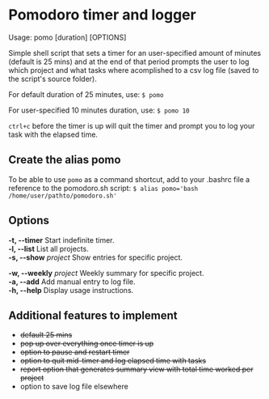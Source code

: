 # Pomodoro timer and logger


Usage: pomo [duration] [OPTIONS]  

  
Simple shell script that sets a timer for an user-specified amount of minutes (default is 25 mins) and at the end of that period prompts the user to log which project and what tasks where acomplished to a csv log file (saved to the script's source folder).

For default duration of 25 minutes, use:
`$ pomo` 

For user-specified 10 minutes duration, use:
`$ pomo 10`

`ctrl+c` before the timer is up will quit the timer and prompt you to log your task with the elapsed time.


## Create the alias pomo
To be able to use `pomo` as a command shortcut, add to your .bashrc file a reference to the pomodoro.sh script:
`$ alias pomo='bash /home/user/pathto/pomodoro.sh'`


## Options
**-t, --timer** 	        Start indefinite timer.  
**-l, --list**				List all projects.  
**-s, --show** *project*	Show entries for specific project.  

**-w, --weekly** *project* 	Weekly summary for specific project.    
**-a, --add** 				Add manual entry to log file.  
**-h, --help**				Display usage instructions.  



## Additional features to implement
* ~~default 25 mins~~
* ~~pop up over everything once timer is up~~ 
* ~~option to pause and restart timer~~
* ~~option to quit mid-timer and log elapsed time with tasks~~
* ~~report option that generates summary view with total time worked per project~~
* option to save log file elsewhere 




